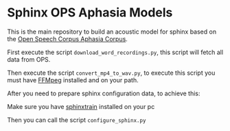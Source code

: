 # Sphinx OPS Aphasia Models

This is the main repository to build an acoustic model for sphinx based on the 
[Open Speech Corpus Aphasia Corpus](http://openspeechcorpus.contraslash.com/aphasia/list/).

First execute the script `download_word_recordings.py`, this script will fetch all data from OPS.

Then execute the script `convert_mp4_to_wav.py`, to execute this script you must have [FFMpeg](https://www.ffmpeg.org/)
installed and on your path.

After you need to prepare sphinx configuration data, to achieve this:

Make sure you have [sphinxtrain](https://github.com/cmusphinx/sphinxtrain) installed on your pc
 
Then you can call the script `configure_sphinx.py`